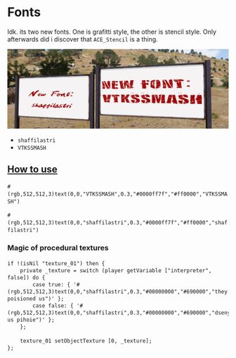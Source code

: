 # Fonts
Idk. its two new fonts. One is grafitti style, the other is stencil style. Only afterwards did i discover that `ACE_Stencil` is a thing.

![alt text](/img/readme/fonts.png)

- `shaffilastri`
- `VTKSSMASH`


## [How to use](https://community.bistudio.com/wiki/Procedural_Textures#Text)

`#(rgb,512,512,3)text(0,0,"VTKSSMASH",0.3,"#0000ff7f","#ff0000","VTKSSMASH")`

`#(rgb,512,512,3)text(0,0,"shaffilastri",0.3,"#0000ff7f","#ff0000","shaffilastri")`


### Magic of procedural textures

```sqf
if !(isNil "texture_01") then {
    private _texture = switch (player getVariable ["interpreter", false]) do { 
        case true: { '#(rgb,512,512,3)text(0,0,"shaffilastri",0.3,"#00000000","#690000","they poisioned us")' }; 
        case false: { '#(rgb,512,512,3)text(0,0,"shaffilastri",0.3,"#00000000","#690000","dsenyto us pihoie")' }; 
    }; 

    texture_01 setObjectTexture [0, _texture]; 
};
```
